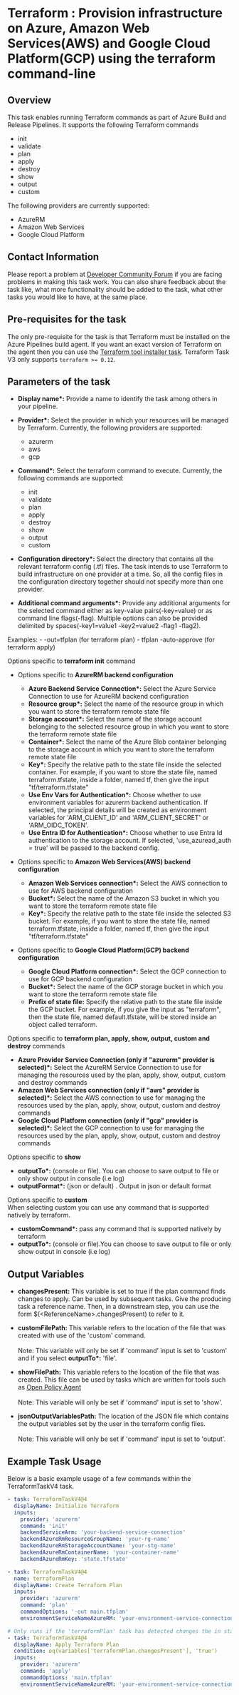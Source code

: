 # Terraform : Provision infrastructure on Azure, Amazon Web Services(AWS) and Google Cloud Platform(GCP) using the terraform command-line


## Overview

This task enables running Terraform commands as part of Azure Build and Release Pipelines. It supports the following Terraform commands
- init
- validate
- plan
- apply
- destroy
- show
- output
- custom

The following providers are currently supported:
- AzureRM
- Amazon Web Services
- Google Cloud Platform


## Contact Information 
 
Please report a problem at [Developer Community Forum](https://developercommunity.visualstudio.com/spaces/21/index.html) if you are facing problems in making this task work.  You can also share feedback about the task like, what more functionality should be added to the task, what other tasks you would like to have, at the same place.


## Pre-requisites for the task


The only pre-requisite for the task is that Terraform must be installed on the Azure Pipelines build agent. If you want an exact version of Terraform on the agent then you can use the [Terraform tool installer task](https://aka.ms/AAf1a0p). Terraform Task V3 only supports `terraform >= 0.12`.


## Parameters of the task

- **Display name\*:** Provide a name to identify the task among others in your pipeline.

- **Provider\*:** Select the provider in which your resources will be managed by Terraform. Currently, the following providers are supported:
	- azurerm
	- aws
	- gcp

- **Command\*:** Select the terraform command to execute. Currently, the following commands are supported: 
	- init
    - validate
    - plan
    - apply
    - destroy
	- show
    - output
    - custom

- **Configuration directory\*:** Select the directory that contains all the relevant terraform config (.tf) files. The task intends to use Terraform to build infrastructure on one provider at a time. So, all the config files in the configuration directory together should not specify more than one provider.

- **Additional command arguments\*:** Provide any additional arguments for the selected command either as key-value pairs(-key=value) or as command line flags(-flag). Multiple options can also be provided delimited by spaces(-key1=value1 -key2=value2 -flag1 -flag2).

Examples:
	- -out=tfplan (for terraform plan)
	- tfplan -auto-approve (for terraform apply)

Options specific to **terraform init** command

- Options specific to **AzureRM backend configuration**
	- **Azure Backend Service Connection\*:** Select the Azure Service Connection to use for AzureRM backend configuration
	- **Resource group\*:** Select the name of the resource group in which you want to store the terraform remote state file
	- **Storage account\*:** Select the name of the storage account belonging to the selected resource group in which you want to store the terraform remote state file
	- **Container\*:** Select the name of the Azure Blob container belonging to the storage account in which you want to store the terraform remote state file
	- **Key\*:** Specify the relative path to the state file inside the selected container. For example, if you want to store the state file, named terraform.tfstate, inside a folder, named tf, then give the input "tf/terraform.tfstate"
	- **Use Env Vars for Authentication\*:** Choose whether to use environment variables for azurerm backend authentication. If selected, the principal details will be created as environment variables for 'ARM_CLIENT_ID' and 'ARM_CLIENT_SECRET' or 'ARM_OIDC_TOKEN'.
	- **Use Entra ID for Authentication\*:** Choose whether to use Entra Id authentication to the storage account. If selected, 'use_azuread_auth = true' will be passed to the backend config.

- Options specific to **Amazon Web Services(AWS) backend configuration**
	- **Amazon Web Services connection\*:** Select the AWS connection to use for AWS backend configuration
	- **Bucket\*:** Select the name of the Amazon S3 bucket in which you want to store the terraform remote state file
	- **Key\*:** Specify the relative path to the state file inside the selected S3 bucket. For example, if you want to store the state file, named terraform.tfstate, inside a folder, named tf, then give the input "tf/terraform.tfstate"

- Options specific to **Google Cloud Platform(GCP) backend configuration**
	- **Google Cloud Platform connection\*:** Select the GCP connection to use for GCP backend configuration
	- **Bucket\*:** Select the name of the GCP storage bucket in which you want to store the terraform remote state file
	- **Prefix of state file:** Specify the relative path to the state file inside the GCP bucket. For example, if you give the input as "terraform", then the state file, named default.tfstate, will be stored inside an object called terraform.

Options specific to **terraform plan, apply, show, output, custom and destroy** commands

- **Azure Provider Service Connection (only if "azurerm" provider is selected)\*:** Select the AzureRM Service Connection to use for managing the resources used by the plan, apply, show, output, custom and destroy commands
- **Amazon Web Services connection (only if "aws" provider is selected)\*:** Select the AWS connection to use for managing the resources used by the plan, apply, show, output, custom and destroy commands
- **Google Cloud Platform connection (only if "gcp" provider is selected)\*:** Select the GCP connection to use for managing the resources used by the plan, apply, show, output, custom and destroy commands

Options specific to  **show**  
- **outputTo\*:** (console or file). You can choose to save output to file or only show output in console (i.e log) 
- **outputFormat\*:** (json or default) . Output in json or default format

Options specific to  **custom**  
When selecting custom you can use any command that is supported natively by terraform.
- **customCommand\*:** pass any command that is supported natively by terraform
- **outputTo\*:** (console or file).You can choose to save output to file or only show output in console (i.e log)

## Output Variables
* **changesPresent:** This variable is set to true if the plan command finds changes to apply. Can be used by subsequent tasks. Give the producing task a reference name. Then, in a downstream step, you can use the form $(\<ReferenceName\>.changesPresent) to refer to it.

* **customFilePath:** This variable refers to the location of the file that was created with use of the 'custom' command. <br><br>Note: This variable will only be set if 'command' input is set to 'custom' and if you select **outputTo\*:** 'file'.

* **showFilePath:** This variable refers to the location of the file that was created. This file can be used by tasks which are written for tools such as [Open Policy Agent](https://www.openpolicyagent.org/docs/latest/terraform/)<br><br>Note: This variable will only be set if 'command' input is set to 'show'.
* **jsonOutputVariablesPath:** The location of the JSON file which contains the output variables set by the user in the terraform config files.<br><br>Note: This variable will only be set if 'command' input is set to 'output'.

## Example Task Usage
Below is a basic example usage of a few commands within the TerraformTaskV4 task.

```yaml
- task: TerraformTaskV4@4
  displayName: Initialize Terraform
  inputs:
    provider: 'azurerm'
    command: 'init'
    backendServiceArm: 'your-backend-service-connection'
    backendAzureRmResourceGroupName: 'your-rg-name'
    backendAzureRmStorageAccountName: 'your-stg-name'
    backendAzureRmContainerName: 'your-container-name'
    backendAzureRmKey: 'state.tfstate'

- task: TerraformTaskV4@4
  name: terraformPlan
  displayName: Create Terraform Plan
  inputs:
    provider: 'azurerm'
    command: 'plan'
    commandOptions: '-out main.tfplan'
    environmentServiceNameAzureRM: 'your-environment-service-connection'

# Only runs if the 'terraformPlan' task has detected changes the in state. 
- task: TerraformTaskV4@4
  displayName: Apply Terraform Plan
  condition: eq(variables['terraformPlan.changesPresent'], 'true')
  inputs:
    provider: 'azurerm'
    command: 'apply'
    commandOptions: 'main.tfplan'
    environmentServiceNameAzureRM: 'your-environment-service-connection'
```
